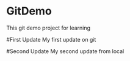 # GitDemo

This git demo project for learning

#First Update
My first update on git

#Second Update
My second update from local
